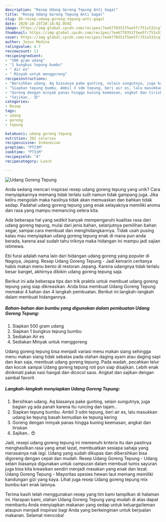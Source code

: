 ```yaml
---
description: "Resep Udang Goreng Tepung Anti Gagal"
title: "Resep Udang Goreng Tepung Anti Gagal"
slug: 66-resep-udang-goreng-tepung-anti-gagal
date: 2020-10-25T20:18:02.059Z
image: https://img-global.cpcdn.com/recipes/7ee6770351f5ee5f/751x532cq70/udang-goreng-tepung-foto-resep-utama.jpg
thumbnail: https://img-global.cpcdn.com/recipes/7ee6770351f5ee5f/751x532cq70/udang-goreng-tepung-foto-resep-utama.jpg
cover: https://img-global.cpcdn.com/recipes/7ee6770351f5ee5f/751x532cq70/udang-goreng-tepung-foto-resep-utama.jpg
author: Jesus Medina
ratingvalue: 4.7
reviewcount: 11
recipeingredient:
- "500 gram udang"
- "1 bungkus tepung bumbu"
- " Air es"
- " Minyak untuk menggoreng"
recipeinstructions:
- "Bersihkan udang. Aq biasanya pake gunting, selain sungutnya, juga bagian yg ada panah karena itu runcing dan tajam.."
- "Siapkan tepung bumbu. Ambil 3 sdm tepung, beri air es, lalu masukkan udang ke tepung basah kemudian ke tepung kering"
- "Goreng dengan minyak panas hingga kuning keemasan, angkat dan tiriskan"
- "Sajikan.. 😍"
categories:
- Resep
tags:
- udang
- goreng
- tepung

katakunci: udang goreng tepung 
nutrition: 262 calories
recipecuisine: Indonesian
preptime: "PT23M"
cooktime: "PT31M"
recipeyield: "4"
recipecategory: Lunch

---
```



![Udang Goreng Tepung](https://img-global.cpcdn.com/recipes/7ee6770351f5ee5f/751x532cq70/udang-goreng-tepung-foto-resep-utama.jpg)

Anda sedang mencari inspirasi resep udang goreng tepung yang unik? Cara menyiapkannya memang tidak terlalu sulit namun tidak gampang juga. Jika keliru mengolah maka hasilnya tidak akan memuaskan dan bahkan tidak sedap. Padahal udang goreng tepung yang enak selayaknya memiliki aroma dan rasa yang mampu memancing selera kita.

Ada beberapa hal yang sedikit banyak mempengaruhi kualitas rasa dari udang goreng tepung, mulai dari jenis bahan, selanjutnya pemilihan bahan segar, sampai cara membuat dan menghidangkannya. Tidak usah pusing kalau mau menyiapkan udang goreng tepung enak di mana pun anda berada, karena asal sudah tahu triknya maka hidangan ini mampu jadi sajian istimewa.

Ebi furai adalah nama lain dari hidangan udang goreng yang populer di Nagoya, Jepang. Resep Udang Goreng Tepung - Jadi kemarin ceritanya habis makan menu bento di restoran Jepang. Karena udangnya tidak terlalu besar banget, akhirnya dibikin udang goreng tepung saja.


Berikut ini ada beberapa tips dan trik praktis untuk membuat udang goreng tepung yang siap dikreasikan. Anda bisa membuat Udang Goreng Tepung memakai 4 bahan dan 4 langkah pembuatan. Berikut ini langkah-langkah dalam membuat hidangannya.

<!--inarticleads1-->

##### Bahan-bahan dan bumbu yang digunakan dalam pembuatan Udang Goreng Tepung:

1. Siapkan 500 gram udang
1. Siapkan 1 bungkus tepung bumbu
1. Sediakan  Air es
1. Sediakan  Minyak untuk menggoreng


Udang goreng tepung bisa menjadi variasi menu makan siang sehingga menu makan siang tidak sebatas pada olahan daging ayam atau daging sapi dan ikan saja, membuat udang goreng tepung. Pada wadah, pecahkan telur dan kocok sampai Udang goreng tepung roti pun siap disajikan. Lebih enak dinikmati pakai nasi hangat dan dicocol saus. Angkat dan sajikan dengan sambal favorit. 

<!--inarticleads2-->

##### Langkah-langkah menyiapkan Udang Goreng Tepung:

1. Bersihkan udang. Aq biasanya pake gunting, selain sungutnya, juga bagian yg ada panah karena itu runcing dan tajam..
1. Siapkan tepung bumbu. Ambil 3 sdm tepung, beri air es, lalu masukkan udang ke tepung basah kemudian ke tepung kering
1. Goreng dengan minyak panas hingga kuning keemasan, angkat dan tiriskan
1. Sajikan.. 😍


Jadi, resepi udang goreng tepung ini memenuhi kriteria itu dan pastinya menghasilkan rasa yang amat lazat, membuatkan sesiapa sahaja yang merasainya nak lagi. Udang yang sudah dikupas dan dibersihkan bisa digoreng dengan cepat dan mudah. Resep Udang Goreng Tepung - Udang selain biasanya digunakan untuk campuran dalam membuat tumis sayuran juga bisa kita kreasikan sendiri menjadi masakan yang enak dan lezat. Udang Goreng Tepung - Mayoritas spesies hewan laut memang memiliki kandungan gizi yang kaya. Lihat juga resep Udang goreng tepung mix bumbu kari enak lainnya. 

Terima kasih telah menggunakan resep yang tim kami tampilkan di halaman ini. Harapan kami, olahan Udang Goreng Tepung yang mudah di atas dapat membantu Anda menyiapkan makanan yang sedap untuk keluarga/teman ataupun menjadi inspirasi bagi Anda yang berkeinginan untuk berjualan makanan. Selamat mencoba!
